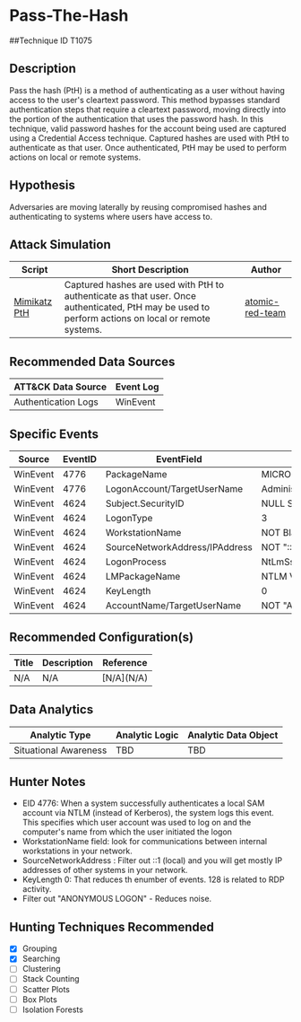 # Pass-The-Hash
##Technique ID
T1075


## Description
Pass the hash (PtH) is a method of authenticating as a user without having access to the user's cleartext password. This method bypasses standard authentication steps that require a cleartext password, moving directly into the portion of the authentication that uses the password hash. In this technique, valid password hashes for the account being used are captured using a Credential Access technique. Captured hashes are used with PtH to authenticate as that user. Once authenticated, PtH may be used to perform actions on local or remote systems.


## Hypothesis
Adversaries are moving laterally by reusing compromised hashes and authenticating to systems where users have access to. 

## Attack Simulation

| Script  | Short Description | Author | 
|---------|---------|---------|
| [Mimikatz PtH](https://github.com/redcanaryco/atomic-red-team/blob/0b4e8725bd845db926d8f7f8faa1505393916037/atomics/T1075/T1075.md#atomic-test-1---mimikatz-pass-the-hash)|  Captured hashes are used with PtH to authenticate as that user. Once authenticated, PtH may be used to perform actions on local or remote systems. | [atomic-red-team](https://github.com/redcanaryco/atomic-red-team/blob/0b4e8725bd845db926d8f7f8faa1505393916037/atomics/T1075/T1075.md#atomic-test-1---mimikatz-pass-the-hash) |



## Recommended Data Sources

| ATT&CK Data Source | Event Log |
|---------|---------|
|Authentication Logs|  WinEvent |




## Specific Events

| Source | EventID | EventField | Details | Reference | 
|--------|---------|-------|---------|-----------| 
| WinEvent | 4776 | PackageName | MICROSOFT\_AUTHENTICATION\_PACKAGE\_V1\_0 | Cyb3rWard0g |
| WinEvent | 4776 | LogonAccount/TargetUserName | Administrator (RID 500) | Cyb3rWard0g |
| WinEvent | 4624 | Subject.SecurityID | NULL SID OR "S-1-0-0" | Cyb3rWard0g |
| WinEvent | 4624 | LogonType | 3 | Cyb3rWard0g |
| WinEvent | 4624 | WorkstationName | NOT Blank (localSystem) | Cyb3rWard0g |
| WinEvent | 4624 | SourceNetworkAddress/IPAddress | NOT "::1" | Cyb3rWard0g |
| WinEvent | 4624 | LogonProcess | NtLmSsp | Cyb3rWard0g |
| WinEvent | 4624 | LMPackageName | NTLM V2 | Cyb3rWard0g |
| WinEvent | 4624 | KeyLength | 0 | Cyb3rWard0g |
| WinEvent | 4624 | AccountName/TargetUserName | NOT "ANONYMOUS LOGON" | [MITRE CAR](https://car.mitre.org/wiki/CAR-2016-04-004) |


## Recommended Configuration(s)
| Title | Description | Reference|
|---------|---------|---------|
| N/A | N/A | \[N/A\](N/A)



## Data Analytics 

| Analytic Type  | Analytic Logic | Analytic Data Object |
|--------|---------|---------|
| Situational Awareness |  TBD  | TBD | 


## Hunter Notes
* EID 4776: When a system successfully authenticates a local SAM account via NTLM (instead of Kerberos), the system logs this event. This specifies which user account was used to log on and the computer's name from which the user initiated the logon
* WorkstationName field: look for communications between internal workstations in your network.
* SourceNetworkAddress : Filter out ::1 (local) and you will get mostly IP addresses of other systems in your network.
* KeyLength 0: That reduces th enumber of events. 128 is related to RDP activity.
* Filter out "ANONYMOUS LOGON" - Reduces noise.

	
## Hunting Techniques Recommended

- [x] Grouping
- [x] Searching
- [ ] Clustering
- [ ] Stack Counting
- [ ] Scatter Plots
- [ ] Box Plots
- [ ] Isolation Forests
